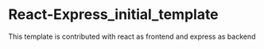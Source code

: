 # React-Express_initial_template
This template is contributed with react as frontend and express as backend
